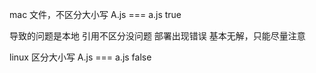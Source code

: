 mac 文件，不区分大小写 
A.js  === a.js true

导致的问题是本地 引用不区分没问题 部署出现错误
基本无解，只能尽量注意

linux 区分大小写 
A.js === a.js false
